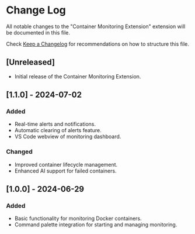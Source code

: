 # Change Log

All notable changes to the "Container Monitoring Extension" extension will be documented in this file.

Check [Keep a Changelog](http://keepachangelog.com/) for recommendations on how to structure this file.

## [Unreleased]

- Initial release of the Container Monitoring Extension.

## [1.1.0] - 2024-07-02

### Added

- Real-time alerts and notifications.
- Automatic clearing of alerts feature.
- VS Code webview of monitoring dashboard.

### Changed

- Improved container lifecycle management.
- Enhanced AI support for failed containers.

## [1.0.0] - 2024-06-29

### Added

- Basic functionality for monitoring Docker containers.
- Command palette integration for starting and managing monitoring.
